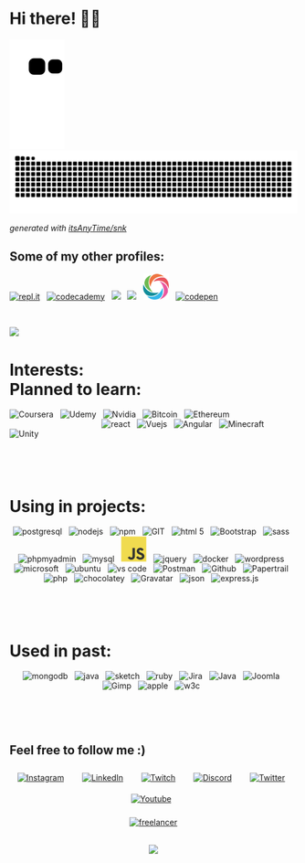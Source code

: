 #  Hi there! 👋😄

![github snake animation](https://raw.githubusercontent.com/itsAnyTime/itsAnyTime/snake/github-contribution-grid-snake.svg)
![github contribution grid snake animation](https://raw.githubusercontent.com/itsAnyTime/itsAnyTime/output/github-user-contribution.svg)

_generated with [itsAnyTime/snk](https://github.com/platane/snk)_

## Some of my other profiles:

<a href="https://replit.com/@itsAnyTime/LovableHarshWaterfall#myApp.js"><img src="https://www.vectorlogo.zone/logos/replit/replit-icon.svg" height="45" alt="repl.it" /></a>&nbsp;&nbsp;
<a href="https://www.codecademy.com/profiles/ItsAnyTime"><img src="https://www.vectorlogo.zone/logos/codecademy/codecademy-icon.svg" height="45" alt="codecademy" /></a>&nbsp;&nbsp;
<a href="https://www.freecodecamp.org/fcc834db64d-ad4e-47e5-b84c-f0191fd050b3"><img height="45" src="https://raw.githubusercontent.com/gist/Deftwun/e3756a8b518cbb354425/raw/6584db8babd6cbc4ecb35ed36f0d184a506b979e/free-code-camp-logo.svg"></a>&nbsp;&nbsp;
<a href="https://edabit.com/user/jySqRL3ixQ8CfSS66"><img height="45" src="https://edabit-images.s3.amazonaws.com/shades.png"></a>&nbsp;&nbsp;
<a href="https://www.sololearn.com/Profile/13825455"><img height="45" src="https://github.com/itsAnyTime/itsAnyTime/blob/master/media/sololearn.svg"></a>&nbsp;&nbsp;
<a href="https://codepen.io/itsAnyTime/pens/showcase"><img src="https://www.vectorlogo.zone/logos/codepen/codepen-icon.svg" height="45" alt="codepen" /></a>&nbsp;&nbsp;
<!-- https://www.vectorlogo.zone/logos/grasshopper/grasshopper-icon.svg -->

<p>&nbsp;</p>

<!-- missing: css, Adobe, unreal-->

<!-- stat source: https://github.com/anuraghazra/github-readme-stats -->
<p> <img
        src="https://github-readme-stats.vercel.app/api/top-langs/?username=itsAnyTime&langs_count=10&theme=chartreuse-dark&layout=compact" />
</p>

<p align="center">

 # Interests: &nbsp;&nbsp;&nbsp;&nbsp;&nbsp;&nbsp;&nbsp;&nbsp;&nbsp;&nbsp;&nbsp;&nbsp;&nbsp;&nbsp;&nbsp;&nbsp;&nbsp;&nbsp;&nbsp;&nbsp;&nbsp;&nbsp;&nbsp;&nbsp;&nbsp;&nbsp;&nbsp;&nbsp;&nbsp;&nbsp;&nbsp;&nbsp;&nbsp;&nbsp;&nbsp;&nbsp;&nbsp;&nbsp;&nbsp;&nbsp; Planned to learn:

<p>
<img src="https://www.vectorlogo.zone/logos/coursera/coursera-icon.svg" alt="Coursera" height="45" />&nbsp;&nbsp;
<img src="https://www.vectorlogo.zone/logos/udemy/udemy-icon.svg" alt="Udemy" height="45" />&nbsp;&nbsp;
<img src="https://www.vectorlogo.zone/logos/nvidia/nvidia-icon.svg" alt="Nvidia" height="45" />&nbsp;&nbsp;
<img src="https://www.vectorlogo.zone/logos/bitcoin/bitcoin-icon.svg" alt="Bitcoin" height="45" />&nbsp;&nbsp;
<img src="https://www.vectorlogo.zone/logos/ethereum/ethereum-icon.svg" alt="Ethereum" height="45" />&nbsp;&nbsp;
&nbsp;&nbsp;&nbsp;&nbsp;&nbsp;&nbsp;&nbsp;&nbsp;&nbsp;&nbsp;&nbsp;&nbsp;&nbsp;&nbsp;&nbsp;&nbsp;&nbsp;&nbsp;&nbsp;&nbsp;&nbsp;&nbsp;&nbsp;&nbsp;&nbsp;&nbsp;&nbsp;&nbsp;&nbsp;&nbsp;&nbsp;&nbsp;&nbsp;&nbsp;&nbsp;&nbsp;&nbsp;&nbsp;&nbsp;&nbsp;
<img src="https://www.vectorlogo.zone/logos/reactjs/reactjs-icon.svg" alt="react" height="45" />&nbsp;&nbsp;
<img src="https://www.vectorlogo.zone/logos/vuejs/vuejs-icon.svg" alt="Vuejs" height="45" />&nbsp;&nbsp;
<img src="https://www.vectorlogo.zone/logos/angular/angular-icon.svg" alt="Angular" height="45" />&nbsp;&nbsp;
<img src="https://www.vectorlogo.zone/logos/minecraft/minecraft-icon.svg" alt="Minecraft" height="45" />&nbsp;&nbsp;
<img src="https://www.vectorlogo.zone/logos/unity3d/unity3d-icon.svg" alt="Unity" height="45" />&nbsp;&nbsp;
<!-- <img src="https://www.vectorlogo.zone/logos/python/python-icon.svg" alt="python" width="55" height="55"/> -->
<!-- <img src="https://www.vectorlogo.zone/logos/android/android-icon.svg" alt="android" width="55" height="55"/> -->
<!-- <img src="https://www.vectorlogo.zone/logos/microsoft_azure/microsoft_azure-icon.svg" alt="azure" width="55" height="55"/>  -->
</p>
</p>

<p>&nbsp;</p>
<p>&nbsp;</p>

<p align="center">

# Using in projects:

<p align="center">
<img src="https://www.vectorlogo.zone/logos/postgresql/postgresql-icon.svg" alt="postgresql" height="45" />&nbsp;&nbsp;
<img src="https://www.vectorlogo.zone/logos/nodejs/nodejs-icon.svg" alt="nodejs" height="45" />&nbsp;&nbsp;
<img src="https://www.vectorlogo.zone/logos/npmjs/npmjs-ar21.svg" alt="npm" height="45" />&nbsp;&nbsp;
<img src="https://www.vectorlogo.zone/logos/git-scm/git-scm-icon.svg" alt="GIT" height="45" />&nbsp;&nbsp;
<img src="https://www.vectorlogo.zone/logos/w3_html5/w3_html5-icon.svg" alt="html 5" height="45" />&nbsp;&nbsp;
<img src="https://www.vectorlogo.zone/logos/getbootstrap/getbootstrap-icon.svg" alt="Bootstrap" height="45" />&nbsp;&nbsp;
<img src="https://www.vectorlogo.zone/logos/sass-lang/sass-lang-icon.svg" alt="sass" height="45" />&nbsp;&nbsp;
<img src="https://www.vectorlogo.zone/logos/phpmyadmin/phpmyadmin-icon.svg" alt="phpmyadmin" height="45" />&nbsp;&nbsp;
<img src="https://www.vectorlogo.zone/logos/mysql/mysql-icon.svg" alt="mysql" height="45" />&nbsp;&nbsp;
<img src="https://github.com/itsAnyTime/itsAnyTime/blob/master/media/javascript.svg" alt="javascript" height="45" />&nbsp;&nbsp;
<img src="https://www.vectorlogo.zone/logos/jquery/jquery-vertical.svg" alt="jquery" height="45" />&nbsp;&nbsp;
<img src="https://www.vectorlogo.zone/logos/docker/docker-official.svg" alt="docker" height="45" />&nbsp;&nbsp;
<img src="https://www.vectorlogo.zone/logos/wordpress/wordpress-icon.svg" alt="wordpress" height="45" />&nbsp;&nbsp;
<img src="https://www.vectorlogo.zone/logos/microsoft/microsoft-icon.svg" alt="microsoft" height="45" />&nbsp;&nbsp;
<img src="https://www.vectorlogo.zone/logos/ubuntu/ubuntu-tile.svg" alt="ubuntu" height="45" />&nbsp;&nbsp;
<img src="https://www.vectorlogo.zone/logos/visualstudio_code/visualstudio_code-icon.svg" alt="vs code"
    height="45" />&nbsp;&nbsp;
<img src="https://www.vectorlogo.zone/logos/getpostman/getpostman-icon.svg" alt="Postman" height="45" />&nbsp;&nbsp;
<img src="https://www.vectorlogo.zone/logos/github/github-icon.svg" alt="Github" height="45" />&nbsp;&nbsp;
<img src="https://www.vectorlogo.zone/logos/papertrailapp/papertrailapp-icon.svg" alt="Papertrail" height="45" />&nbsp;&nbsp;
<img src="https://www.vectorlogo.zone/logos/php/php-horizontal.svg" alt="php" height="45" />&nbsp;&nbsp;
<img src="https://www.vectorlogo.zone/logos/chocolatey/chocolatey-icon.svg" alt="chocolatey" height="45" />&nbsp;&nbsp;
<img src="https://www.vectorlogo.zone/logos/gravatar/gravatar-icon.svg" alt="Gravatar" height="45" />&nbsp;&nbsp;
<img src="https://www.vectorlogo.zone/logos/json/json-icon.svg" alt="json" height="45" />&nbsp;&nbsp;
<img src="https://www.vectorlogo.zone/logos/expressjs/expressjs-icon.svg" alt="express.js" height="45" />&nbsp;&nbsp;

</p>
</p>

<p>&nbsp;</p>
<p>&nbsp;</p>
        
<!-- - 🔭 I’m currently working on ...
- 🌱 I’m currently learning ...
- 👯 I’m looking to collaborate on ...
- 🤔 I’m looking for help with ...
- 💬 Ask me about ...
- 📫 How to reach me: ...
- 😄 Pronouns: ...
- ⚡ Fun fact: ... -->

<p align="center">

# Used in past:<br />

<p align="center">
<img src="https://www.vectorlogo.zone/logos/mongodb/mongodb-icon.svg" alt="mongodb" height="45"/>&nbsp;&nbsp;
<img src="https://www.vectorlogo.zone/logos/java/java-icon.svg" alt="java" height="45" />&nbsp;&nbsp;
<img src="https://www.vectorlogo.zone/logos/sketchapp/sketchapp-icon.svg" alt="sketch" height="45" />&nbsp;&nbsp;
<img src="https://www.vectorlogo.zone/logos/ruby-lang/ruby-lang-icon.svg" alt="ruby" height="43" />&nbsp;&nbsp;
<img src="https://www.vectorlogo.zone/logos/atlassian_jira/atlassian_jira-icon.svg" alt="Jira" height="45" />&nbsp;&nbsp;
<img src="https://www.vectorlogo.zone/logos/java/java-vertical.svg" alt="Java" height="45" />&nbsp;&nbsp;
<img src="https://www.vectorlogo.zone/logos/joomla/joomla-icon.svg" alt="Joomla" height="45" />&nbsp;&nbsp;
<img src="https://www.vectorlogo.zone/logos/gimp/gimp-icon.svg" alt="Gimp" height="45" />&nbsp;&nbsp;
<img src="https://www.vectorlogo.zone/logos/apple/apple-tile.svg" alt="apple" height="45"/>&nbsp;&nbsp;
<img src="https://www.vectorlogo.zone/logos/w3c_xml/w3c_xml-icon.svg" alt="w3c" height="45" />&nbsp;&nbsp;

</p></p>

<p>&nbsp;</p>
<p>&nbsp;</p>

<p align="center">

## Feel free to follow me :)

</p>


<!-- social media -->
<p align="center">
    <a href="https://www.instagram.com/itsanytime/" target="_blank"><img style="padding: 10px"
            src="https://www.vectorlogo.zone/logos/instagram/instagram-icon.svg" target="_blank" alt="Instagram"
            height="30" /></a>&nbsp;&nbsp;
    <a href="https://www.linkedin.com/in/itsanytime/" target="_blank"><img style="padding: 10px"
            src="https://www.vectorlogo.zone/logos/linkedin/linkedin-tile.svg" alt="LinkedIn"
            height="30" /></a>&nbsp;&nbsp;
    <a href="https://www.twitch.tv/itsanytime" target="_blank"><img style="padding: 10px"
            src="https://www.vectorlogo.zone/logos/twitch/twitch-icon.svg" alt="Twitch"
            height="30" /></a>&nbsp;&nbsp;
    <a href="https://discord.gg/DrUcjG6gkN" target="_blank"><img style="padding: 10px"
            src="https://www.vectorlogo.zone/logos/discordapp/discordapp-tile.svg" alt="Discord"
            height="30" /></a>&nbsp;&nbsp;
    <a href="https://twitter.com/spiderany" target="_blank"><img style="padding: 10px"
            src="https://www.vectorlogo.zone/logos/twitter/twitter-official.svg" alt="Twitter"
            height="30" /></a>&nbsp;&nbsp;
    <a href="https://www.youtube.com/channel/UCKLfVwCfdKRnt5ppD2kgQ2g" target="_blank"><img style="padding: 10px"
            src="https://www.vectorlogo.zone/logos/youtube/youtube-icon.svg" alt="Youtube"
            height="30" /></a>&nbsp;&nbsp;
</p>

<p align="center">
    <a href="https://www.itsanytime.de/" target="_blank"><img src="https://www.vectorlogo.zone/logos/freelancer/freelancer-icon.svg" alt="freelancer" height="30" /></a>
</p>

<p align="center">
    <br>
    <img src="https://profile-counter.glitch.me/itsAnyTime/count.svg" />
</p>
